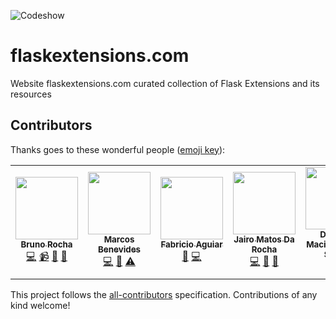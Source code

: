 ![Codeshow](https://github.com/flask-extensions/flaskextensions.com/workflows/Codeshow/badge.svg)

# flaskextensions.com
Website flaskextensions.com curated collection of Flask Extensions and its resources

## Contributors

Thanks goes to these wonderful people ([emoji key](https://allcontributors.org/docs/en/emoji-key)):

<!-- ALL-CONTRIBUTORS-LIST:START - Do not remove or modify this section -->
<!-- prettier-ignore-start -->
<!-- markdownlint-disable -->
<table>
  <tr>
    <td align="center"><a href="http://brunorocha.org"><img src="https://avatars2.githubusercontent.com/u/458654?v=4" width="100px;" alt=""/><br /><sub><b>Bruno Rocha</b></sub></a><br /><a href="https://github.com/flask-extensions/flaskextensions.com/commits?author=rochacbruno" title="Code">💻</a> <a href="#video-rochacbruno" title="Videos">📹</a> <a href="#ideas-rochacbruno" title="Ideas, Planning, & Feedback">🤔</a> <a href="#maintenance-rochacbruno" title="Maintenance">🚧</a></td>
    <td align="center"><a href="https://mtrsk.gitlab.io/"><img src="https://avatars0.githubusercontent.com/u/16356569?v=4" width="100px;" alt=""/><br /><sub><b>Marcos Benevides</b></sub></a><br /><a href="https://github.com/flask-extensions/flaskextensions.com/commits?author=mtrsk" title="Code">💻</a> <a href="https://github.com/flask-extensions/flaskextensions.com/pulls?q=is%3Apr+reviewed-by%3Amtrsk" title="Reviewed Pull Requests">👀</a> <a href="https://github.com/flask-extensions/flaskextensions.com/commits?author=mtrsk" title="Tests">⚠️</a></td>
    <td align="center"><a href="https://fabricio-aguiar.github.io/"><img src="https://avatars1.githubusercontent.com/u/17153022?v=4" width="100px;" alt=""/><br /><sub><b>Fabricio Aguiar</b></sub></a><br /><a href="https://github.com/flask-extensions/flaskextensions.com/pulls?q=is%3Apr+reviewed-by%3Afabricio-aguiar" title="Reviewed Pull Requests">👀</a> <a href="https://github.com/flask-extensions/flaskextensions.com/commits?author=fabricio-aguiar" title="Code">💻</a></td>
    <td align="center"><a href="http://jairomr.com.br"><img src="https://avatars0.githubusercontent.com/u/7321240?v=4" width="100px;" alt=""/><br /><sub><b>Jairo Matos Da Rocha</b></sub></a><br /><a href="https://github.com/flask-extensions/flaskextensions.com/commits?author=jairomr" title="Code">💻</a> <a href="https://github.com/flask-extensions/flaskextensions.com/commits?author=jairomr" title="Documentation">📖</a> <a href="https://github.com/flask-extensions/flaskextensions.com/pulls?q=is%3Apr+reviewed-by%3Ajairomr" title="Reviewed Pull Requests">👀</a></td>
    <td align="center"><a href="https://github.com/ddauriol"><img src="https://avatars0.githubusercontent.com/u/44655942?v=4" width="100px;" alt=""/><br /><sub><b>Douglas Maciel d'Auriol Souza</b></sub></a><br /><a href="https://github.com/flask-extensions/flaskextensions.com/commits?author=ddauriol" title="Code">💻</a></td>
    <td align="center"><a href="https://github.com/marcosf63"><img src="https://avatars1.githubusercontent.com/u/4137898?v=4" width="100px;" alt=""/><br /><sub><b>Marcos Oliveira</b></sub></a><br /><a href="https://github.com/flask-extensions/flaskextensions.com/commits?author=marcosf63" title="Code">💻</a></td>
    <td align="center"><a href="http://youtube.com/c/eduardomendes"><img src="https://avatars1.githubusercontent.com/u/6801122?v=4" width="100px;" alt=""/><br /><sub><b>Eduardo Mendes</b></sub></a><br /><a href="#tutorial-dunossauro" title="Tutorials">✅</a> <a href="#video-dunossauro" title="Videos">📹</a> <a href="https://github.com/flask-extensions/flaskextensions.com/commits?author=dunossauro" title="Code">💻</a></td>
  </tr>
</table>

<!-- markdownlint-enable -->
<!-- prettier-ignore-end -->
<!-- ALL-CONTRIBUTORS-LIST:END -->

This project follows the [all-contributors](https://github.com/all-contributors/all-contributors) specification. Contributions of any kind welcome!
